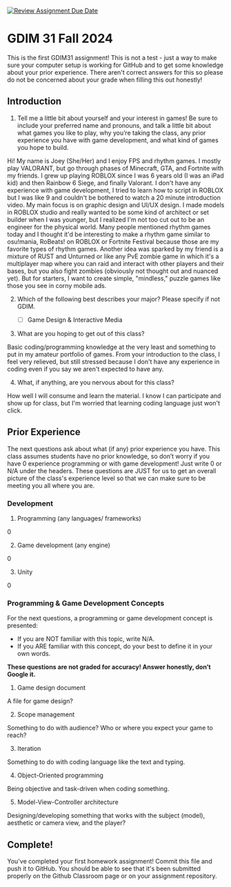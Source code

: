 [![Review Assignment Due Date](https://classroom.github.com/assets/deadline-readme-button-22041afd0340ce965d47ae6ef1cefeee28c7c493a6346c4f15d667ab976d596c.svg)](https://classroom.github.com/a/POQdLnh2)
# GDIM 31 Fall 2024

This is the first GDIM31 assignment! This is not a test - just a way to make sure your computer setup is working for GitHub and to get some knowledge about your prior experience. There aren't correct answers for this so please do not be concerned about your grade when filling this out honestly!

## Introduction

1. Tell me a little bit about yourself and your interest in games! Be sure to include your preferred name and pronouns, and talk a little bit about what games you like to play, why you’re taking the class, any prior experience you have with game development, and what kind of games you hope to build.

Hi! My name is Joey (She/Her) and I enjoy FPS and rhythm games. I mostly play VALORANT, but go through phases of Minecraft, GTA, and Fortnite with my friends. I grew up playing ROBLOX since I was 6 years old (I was an iPad kid) and then Rainbow 6 Siege, and finally Valorant. I don't have any experience with game development, I tried to learn how to script in ROBLOX but I was like 9 and couldn't be bothered to watch a 20 minute introduction video. My main focus is on graphic design and UI/UX design. I made models in ROBLOX studio and really wanted to be some kind of architect or set builder when I was younger, but I realized I'm not too cut out to be an engineer for the physical world. Many people mentioned rhythm games today and I thought it'd be interesting to make a rhythm game similar to osu!mania, RoBeats! on ROBLOX or Fortnite Festival because those are my favorite types of rhythm games. Another idea was sparked by my friend is a mixture of RUST and Unturned or like any PvE zombie game in which it's a multiplayer map where you can raid and interact with other players and their bases, but you also fight zombies (obviously not thought out and nuanced yet). But for starters, I want to create simple, "mindless," puzzle games like those you see in corny mobile ads.

2. Which of the following best describes your major? Please specify if not GDIM.  

    - [ ] Game Design & Interactive Media

3. What are you hoping to get out of this class?

Basic coding/programming knowledge at the very least and something to put in my amateur portfolio of games. From your introduction to the class, I feel very relieved, but still stressed because I don't have any experience in coding even if you say we aren't expected to have any.

4. What, if anything, are you nervous about for this class?

How well I will consume and learn the material. I know I can participate and show up for class, but I'm worried that learning coding language just won't click.

## Prior Experience

The next questions ask about what (if any) prior experience you have. This class assumes students have no prior knowledge, so don’t worry if you have 0 experience programming or with game development! Just write 0 or N/A under the headers. These questions are JUST for us to get an overall picture of the class's experience level so that we can make sure to be meeting you all where you are.

### Development

1. Programming (any languages/ frameworks)

0

2. Game development (any engine)

0

3. Unity

0

### Programming & Game Development Concepts

For the next questions, a programming or game development concept is presented:

 - If you are NOT familiar with this topic, write N/A.
 - If you ARE familiar with this concept, do your best to define it in your own words.

**These questions are not graded for accuracy! Answer honestly, don’t Google it.**

1. Game design document

A file for game design?

2. Scope management

Something to do with audience? Who or where you expect your game to reach?

3. Iteration

Something to do with coding language like the text and typing.

4. Object-Oriented programming

Being objective and task-driven when coding something.

5. Model-View-Controller architecture

Designing/developing something that works with the subject (model), aesthetic or camera view, and the player?

## Complete!

You've completed your first homework assignment! Commit this file and push it to GitHub. You should be able to see that it's been submitted properly on the Github Classroom page or on your assignment repository.